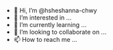 - 👋 Hi, I’m @hsheshanna-chwy
- 👀 I’m interested in ...
- 🌱 I’m currently learning ...
- 💞️ I’m looking to collaborate on ...
- 📫 How to reach me ...

<!---
hsheshanna-chwy/hsheshanna-chwy is a ✨ special ✨ repository because its `README.md` (this file) appears on your GitHub profile.
You can click the Preview link to take a look at your changes.
--->
